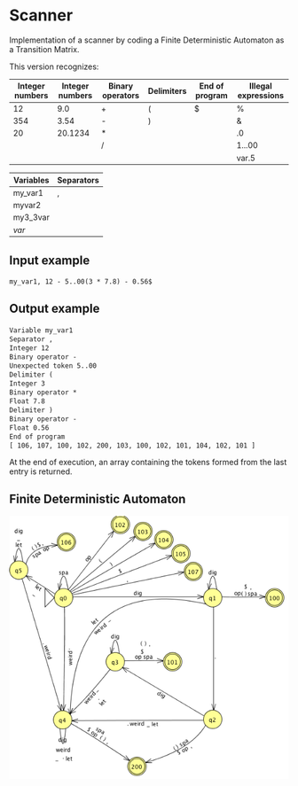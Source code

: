 # Scanner
Implementation of a scanner by coding a Finite Deterministic Automaton as a Transition Matrix.

This version recognizes:

Integer numbers | Integer numbers | Binary operators | Delimiters | End of program | Illegal expressions
--------------- | --------------- | ---------------- | ---------- | -------------- | --------------
 12             | 9.0             | +                | (          | $              | %
 354            | 3.54            | -                | )          |                | &
 20             | 20.1234         | *                |            |                | .0
                |                 | /                |            |                | 1...00
                |                 |                  |            |                | var.5

Variables | Separators |
--------- | ---------- |
my_var1   | ,          |
myvar2    |            |
my3_3var  |            |
_var_     |            |


## Input example
```
my_var1, 12 - 5..00(3 * 7.8) - 0.56$
```

## Output example
```
Variable my_var1
Separator ,
Integer 12
Binary operator -
Unexpected token 5..00
Delimiter (
Integer 3
Binary operator *
Float 7.8
Delimiter )
Binary operator -
Float 0.56
End of program
[ 106, 107, 100, 102, 200, 103, 100, 102, 101, 104, 102, 101 ]
```

At the end of execution, an array containing the tokens formed from the last entry is returned.

## Finite Deterministic Automaton
![Finite Deterministc Automato](/img/fda.png)
